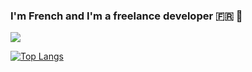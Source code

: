 
### I'm French  and I'm a freelance developer 🇫🇷 🥐

![](https://komarev.com/ghpvc/?username=writedev)

[![Top Langs](https://github-readme-stats.vercel.app/api/top-langs/?username=writedev&layout=donut&theme=dark)](https://github.com/anuraghazra/github-readme-stats)
